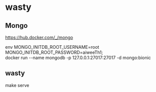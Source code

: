 # wasty

## Mongo

https://hub.docker.com/_/mongo

env MONGO_INITDB_ROOT_USERNAME=root MONGO_INITDB_ROOT_PASSWORD=aiweeTh1; \
    docker run --name mongodb -p 127.0.0.1:27017:27017 -d mongo:bionic

## wasty

make serve